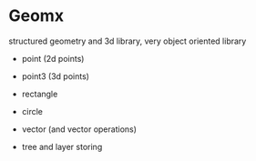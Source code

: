 # Geomx

structured geometry and 3d library, very object oriented library

- point (2d points)
- point3 (3d points)
- rectangle 
- circle
- vector (and vector operations)

- tree and layer storing
